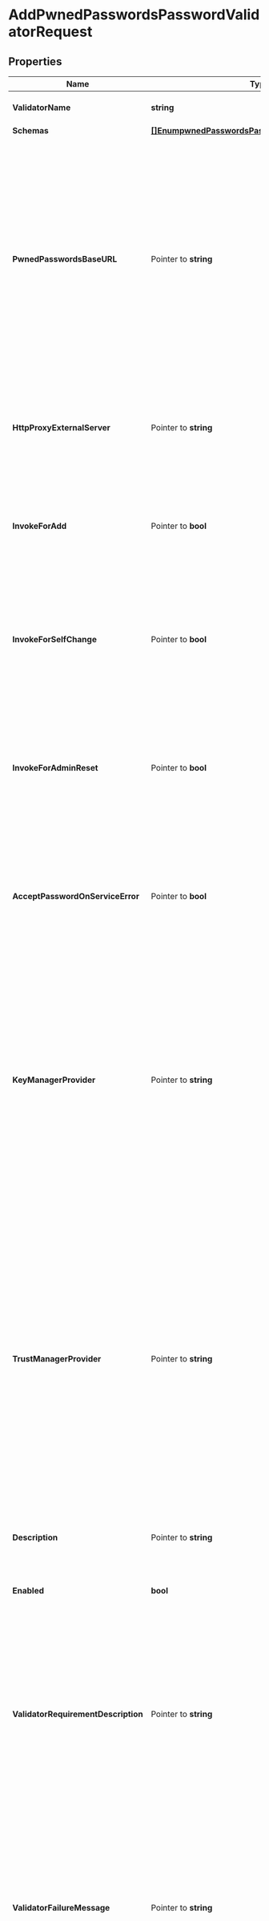# AddPwnedPasswordsPasswordValidatorRequest

## Properties

Name | Type | Description | Notes
------------ | ------------- | ------------- | -------------
**ValidatorName** | **string** | Name of the new Password Validator | 
**Schemas** | [**[]EnumpwnedPasswordsPasswordValidatorSchemaUrn**](EnumpwnedPasswordsPasswordValidatorSchemaUrn.md) |  | 
**PwnedPasswordsBaseURL** | Pointer to **string** | The base URL for requests used to interact with the Pwned Passwords service. The first five characters of the hexadecimal representation of the unsalted SHA-1 digest of a proposed password will be appended to this base URL to construct the HTTP GET request used to obtain information about potential matches. | [optional] 
**HttpProxyExternalServer** | Pointer to **string** | A reference to an HTTP proxy server that should be used for requests sent to the Pwned Passwords service. | [optional] 
**InvokeForAdd** | Pointer to **bool** | Indicates whether this password validator should be used to validate clear-text passwords provided in LDAP add requests. | [optional] 
**InvokeForSelfChange** | Pointer to **bool** | Indicates whether this password validator should be used to validate clear-text passwords provided by an end user in the course of changing their own password. | [optional] 
**InvokeForAdminReset** | Pointer to **bool** | Indicates whether this password validator should be used to validate clear-text passwords provided by administrators when changing the password for another user. | [optional] 
**AcceptPasswordOnServiceError** | Pointer to **bool** | Indicates whether to accept the proposed password if an error occurs while attempting to interact with the Pwned Passwords service. | [optional] 
**KeyManagerProvider** | Pointer to **string** | Specifies which key manager provider should be used to obtain a client certificate to present to the validation server when performing HTTPS communication. This may be left undefined if communication will not be secured with HTTPS, or if there is no need to present a client certificate to the validation service. | [optional] 
**TrustManagerProvider** | Pointer to **string** | Specifies which trust manager provider should be used to determine whether to trust the certificate presented by the server when performing HTTPS communication. This may be left undefined if HTTPS communication is not needed, or if the validation service presents a certificate that is trusted by the default JVM configuration (which should be the case for the Pwned Password servers). | [optional] 
**Description** | Pointer to **string** | A description for this Password Validator | [optional] 
**Enabled** | **bool** | Indicates whether the password validator is enabled for use. | 
**ValidatorRequirementDescription** | Pointer to **string** | Specifies a message that can be used to describe the requirements imposed by this password validator to end users. If a value is provided for this property, then it will override any description that may have otherwise been generated by the validator. | [optional] 
**ValidatorFailureMessage** | Pointer to **string** | Specifies a message that may be provided to the end user in the event that a proposed password is rejected by this validator. If a value is provided for this property, then it will override any failure message that may have otherwise been generated by the validator. | [optional] 

## Methods

### NewAddPwnedPasswordsPasswordValidatorRequest

`func NewAddPwnedPasswordsPasswordValidatorRequest(validatorName string, schemas []EnumpwnedPasswordsPasswordValidatorSchemaUrn, enabled bool, ) *AddPwnedPasswordsPasswordValidatorRequest`

NewAddPwnedPasswordsPasswordValidatorRequest instantiates a new AddPwnedPasswordsPasswordValidatorRequest object
This constructor will assign default values to properties that have it defined,
and makes sure properties required by API are set, but the set of arguments
will change when the set of required properties is changed

### NewAddPwnedPasswordsPasswordValidatorRequestWithDefaults

`func NewAddPwnedPasswordsPasswordValidatorRequestWithDefaults() *AddPwnedPasswordsPasswordValidatorRequest`

NewAddPwnedPasswordsPasswordValidatorRequestWithDefaults instantiates a new AddPwnedPasswordsPasswordValidatorRequest object
This constructor will only assign default values to properties that have it defined,
but it doesn't guarantee that properties required by API are set

### GetValidatorName

`func (o *AddPwnedPasswordsPasswordValidatorRequest) GetValidatorName() string`

GetValidatorName returns the ValidatorName field if non-nil, zero value otherwise.

### GetValidatorNameOk

`func (o *AddPwnedPasswordsPasswordValidatorRequest) GetValidatorNameOk() (*string, bool)`

GetValidatorNameOk returns a tuple with the ValidatorName field if it's non-nil, zero value otherwise
and a boolean to check if the value has been set.

### SetValidatorName

`func (o *AddPwnedPasswordsPasswordValidatorRequest) SetValidatorName(v string)`

SetValidatorName sets ValidatorName field to given value.


### GetSchemas

`func (o *AddPwnedPasswordsPasswordValidatorRequest) GetSchemas() []EnumpwnedPasswordsPasswordValidatorSchemaUrn`

GetSchemas returns the Schemas field if non-nil, zero value otherwise.

### GetSchemasOk

`func (o *AddPwnedPasswordsPasswordValidatorRequest) GetSchemasOk() (*[]EnumpwnedPasswordsPasswordValidatorSchemaUrn, bool)`

GetSchemasOk returns a tuple with the Schemas field if it's non-nil, zero value otherwise
and a boolean to check if the value has been set.

### SetSchemas

`func (o *AddPwnedPasswordsPasswordValidatorRequest) SetSchemas(v []EnumpwnedPasswordsPasswordValidatorSchemaUrn)`

SetSchemas sets Schemas field to given value.


### GetPwnedPasswordsBaseURL

`func (o *AddPwnedPasswordsPasswordValidatorRequest) GetPwnedPasswordsBaseURL() string`

GetPwnedPasswordsBaseURL returns the PwnedPasswordsBaseURL field if non-nil, zero value otherwise.

### GetPwnedPasswordsBaseURLOk

`func (o *AddPwnedPasswordsPasswordValidatorRequest) GetPwnedPasswordsBaseURLOk() (*string, bool)`

GetPwnedPasswordsBaseURLOk returns a tuple with the PwnedPasswordsBaseURL field if it's non-nil, zero value otherwise
and a boolean to check if the value has been set.

### SetPwnedPasswordsBaseURL

`func (o *AddPwnedPasswordsPasswordValidatorRequest) SetPwnedPasswordsBaseURL(v string)`

SetPwnedPasswordsBaseURL sets PwnedPasswordsBaseURL field to given value.

### HasPwnedPasswordsBaseURL

`func (o *AddPwnedPasswordsPasswordValidatorRequest) HasPwnedPasswordsBaseURL() bool`

HasPwnedPasswordsBaseURL returns a boolean if a field has been set.

### GetHttpProxyExternalServer

`func (o *AddPwnedPasswordsPasswordValidatorRequest) GetHttpProxyExternalServer() string`

GetHttpProxyExternalServer returns the HttpProxyExternalServer field if non-nil, zero value otherwise.

### GetHttpProxyExternalServerOk

`func (o *AddPwnedPasswordsPasswordValidatorRequest) GetHttpProxyExternalServerOk() (*string, bool)`

GetHttpProxyExternalServerOk returns a tuple with the HttpProxyExternalServer field if it's non-nil, zero value otherwise
and a boolean to check if the value has been set.

### SetHttpProxyExternalServer

`func (o *AddPwnedPasswordsPasswordValidatorRequest) SetHttpProxyExternalServer(v string)`

SetHttpProxyExternalServer sets HttpProxyExternalServer field to given value.

### HasHttpProxyExternalServer

`func (o *AddPwnedPasswordsPasswordValidatorRequest) HasHttpProxyExternalServer() bool`

HasHttpProxyExternalServer returns a boolean if a field has been set.

### GetInvokeForAdd

`func (o *AddPwnedPasswordsPasswordValidatorRequest) GetInvokeForAdd() bool`

GetInvokeForAdd returns the InvokeForAdd field if non-nil, zero value otherwise.

### GetInvokeForAddOk

`func (o *AddPwnedPasswordsPasswordValidatorRequest) GetInvokeForAddOk() (*bool, bool)`

GetInvokeForAddOk returns a tuple with the InvokeForAdd field if it's non-nil, zero value otherwise
and a boolean to check if the value has been set.

### SetInvokeForAdd

`func (o *AddPwnedPasswordsPasswordValidatorRequest) SetInvokeForAdd(v bool)`

SetInvokeForAdd sets InvokeForAdd field to given value.

### HasInvokeForAdd

`func (o *AddPwnedPasswordsPasswordValidatorRequest) HasInvokeForAdd() bool`

HasInvokeForAdd returns a boolean if a field has been set.

### GetInvokeForSelfChange

`func (o *AddPwnedPasswordsPasswordValidatorRequest) GetInvokeForSelfChange() bool`

GetInvokeForSelfChange returns the InvokeForSelfChange field if non-nil, zero value otherwise.

### GetInvokeForSelfChangeOk

`func (o *AddPwnedPasswordsPasswordValidatorRequest) GetInvokeForSelfChangeOk() (*bool, bool)`

GetInvokeForSelfChangeOk returns a tuple with the InvokeForSelfChange field if it's non-nil, zero value otherwise
and a boolean to check if the value has been set.

### SetInvokeForSelfChange

`func (o *AddPwnedPasswordsPasswordValidatorRequest) SetInvokeForSelfChange(v bool)`

SetInvokeForSelfChange sets InvokeForSelfChange field to given value.

### HasInvokeForSelfChange

`func (o *AddPwnedPasswordsPasswordValidatorRequest) HasInvokeForSelfChange() bool`

HasInvokeForSelfChange returns a boolean if a field has been set.

### GetInvokeForAdminReset

`func (o *AddPwnedPasswordsPasswordValidatorRequest) GetInvokeForAdminReset() bool`

GetInvokeForAdminReset returns the InvokeForAdminReset field if non-nil, zero value otherwise.

### GetInvokeForAdminResetOk

`func (o *AddPwnedPasswordsPasswordValidatorRequest) GetInvokeForAdminResetOk() (*bool, bool)`

GetInvokeForAdminResetOk returns a tuple with the InvokeForAdminReset field if it's non-nil, zero value otherwise
and a boolean to check if the value has been set.

### SetInvokeForAdminReset

`func (o *AddPwnedPasswordsPasswordValidatorRequest) SetInvokeForAdminReset(v bool)`

SetInvokeForAdminReset sets InvokeForAdminReset field to given value.

### HasInvokeForAdminReset

`func (o *AddPwnedPasswordsPasswordValidatorRequest) HasInvokeForAdminReset() bool`

HasInvokeForAdminReset returns a boolean if a field has been set.

### GetAcceptPasswordOnServiceError

`func (o *AddPwnedPasswordsPasswordValidatorRequest) GetAcceptPasswordOnServiceError() bool`

GetAcceptPasswordOnServiceError returns the AcceptPasswordOnServiceError field if non-nil, zero value otherwise.

### GetAcceptPasswordOnServiceErrorOk

`func (o *AddPwnedPasswordsPasswordValidatorRequest) GetAcceptPasswordOnServiceErrorOk() (*bool, bool)`

GetAcceptPasswordOnServiceErrorOk returns a tuple with the AcceptPasswordOnServiceError field if it's non-nil, zero value otherwise
and a boolean to check if the value has been set.

### SetAcceptPasswordOnServiceError

`func (o *AddPwnedPasswordsPasswordValidatorRequest) SetAcceptPasswordOnServiceError(v bool)`

SetAcceptPasswordOnServiceError sets AcceptPasswordOnServiceError field to given value.

### HasAcceptPasswordOnServiceError

`func (o *AddPwnedPasswordsPasswordValidatorRequest) HasAcceptPasswordOnServiceError() bool`

HasAcceptPasswordOnServiceError returns a boolean if a field has been set.

### GetKeyManagerProvider

`func (o *AddPwnedPasswordsPasswordValidatorRequest) GetKeyManagerProvider() string`

GetKeyManagerProvider returns the KeyManagerProvider field if non-nil, zero value otherwise.

### GetKeyManagerProviderOk

`func (o *AddPwnedPasswordsPasswordValidatorRequest) GetKeyManagerProviderOk() (*string, bool)`

GetKeyManagerProviderOk returns a tuple with the KeyManagerProvider field if it's non-nil, zero value otherwise
and a boolean to check if the value has been set.

### SetKeyManagerProvider

`func (o *AddPwnedPasswordsPasswordValidatorRequest) SetKeyManagerProvider(v string)`

SetKeyManagerProvider sets KeyManagerProvider field to given value.

### HasKeyManagerProvider

`func (o *AddPwnedPasswordsPasswordValidatorRequest) HasKeyManagerProvider() bool`

HasKeyManagerProvider returns a boolean if a field has been set.

### GetTrustManagerProvider

`func (o *AddPwnedPasswordsPasswordValidatorRequest) GetTrustManagerProvider() string`

GetTrustManagerProvider returns the TrustManagerProvider field if non-nil, zero value otherwise.

### GetTrustManagerProviderOk

`func (o *AddPwnedPasswordsPasswordValidatorRequest) GetTrustManagerProviderOk() (*string, bool)`

GetTrustManagerProviderOk returns a tuple with the TrustManagerProvider field if it's non-nil, zero value otherwise
and a boolean to check if the value has been set.

### SetTrustManagerProvider

`func (o *AddPwnedPasswordsPasswordValidatorRequest) SetTrustManagerProvider(v string)`

SetTrustManagerProvider sets TrustManagerProvider field to given value.

### HasTrustManagerProvider

`func (o *AddPwnedPasswordsPasswordValidatorRequest) HasTrustManagerProvider() bool`

HasTrustManagerProvider returns a boolean if a field has been set.

### GetDescription

`func (o *AddPwnedPasswordsPasswordValidatorRequest) GetDescription() string`

GetDescription returns the Description field if non-nil, zero value otherwise.

### GetDescriptionOk

`func (o *AddPwnedPasswordsPasswordValidatorRequest) GetDescriptionOk() (*string, bool)`

GetDescriptionOk returns a tuple with the Description field if it's non-nil, zero value otherwise
and a boolean to check if the value has been set.

### SetDescription

`func (o *AddPwnedPasswordsPasswordValidatorRequest) SetDescription(v string)`

SetDescription sets Description field to given value.

### HasDescription

`func (o *AddPwnedPasswordsPasswordValidatorRequest) HasDescription() bool`

HasDescription returns a boolean if a field has been set.

### GetEnabled

`func (o *AddPwnedPasswordsPasswordValidatorRequest) GetEnabled() bool`

GetEnabled returns the Enabled field if non-nil, zero value otherwise.

### GetEnabledOk

`func (o *AddPwnedPasswordsPasswordValidatorRequest) GetEnabledOk() (*bool, bool)`

GetEnabledOk returns a tuple with the Enabled field if it's non-nil, zero value otherwise
and a boolean to check if the value has been set.

### SetEnabled

`func (o *AddPwnedPasswordsPasswordValidatorRequest) SetEnabled(v bool)`

SetEnabled sets Enabled field to given value.


### GetValidatorRequirementDescription

`func (o *AddPwnedPasswordsPasswordValidatorRequest) GetValidatorRequirementDescription() string`

GetValidatorRequirementDescription returns the ValidatorRequirementDescription field if non-nil, zero value otherwise.

### GetValidatorRequirementDescriptionOk

`func (o *AddPwnedPasswordsPasswordValidatorRequest) GetValidatorRequirementDescriptionOk() (*string, bool)`

GetValidatorRequirementDescriptionOk returns a tuple with the ValidatorRequirementDescription field if it's non-nil, zero value otherwise
and a boolean to check if the value has been set.

### SetValidatorRequirementDescription

`func (o *AddPwnedPasswordsPasswordValidatorRequest) SetValidatorRequirementDescription(v string)`

SetValidatorRequirementDescription sets ValidatorRequirementDescription field to given value.

### HasValidatorRequirementDescription

`func (o *AddPwnedPasswordsPasswordValidatorRequest) HasValidatorRequirementDescription() bool`

HasValidatorRequirementDescription returns a boolean if a field has been set.

### GetValidatorFailureMessage

`func (o *AddPwnedPasswordsPasswordValidatorRequest) GetValidatorFailureMessage() string`

GetValidatorFailureMessage returns the ValidatorFailureMessage field if non-nil, zero value otherwise.

### GetValidatorFailureMessageOk

`func (o *AddPwnedPasswordsPasswordValidatorRequest) GetValidatorFailureMessageOk() (*string, bool)`

GetValidatorFailureMessageOk returns a tuple with the ValidatorFailureMessage field if it's non-nil, zero value otherwise
and a boolean to check if the value has been set.

### SetValidatorFailureMessage

`func (o *AddPwnedPasswordsPasswordValidatorRequest) SetValidatorFailureMessage(v string)`

SetValidatorFailureMessage sets ValidatorFailureMessage field to given value.

### HasValidatorFailureMessage

`func (o *AddPwnedPasswordsPasswordValidatorRequest) HasValidatorFailureMessage() bool`

HasValidatorFailureMessage returns a boolean if a field has been set.


[[Back to Model list]](../README.md#documentation-for-models) [[Back to API list]](../README.md#documentation-for-api-endpoints) [[Back to README]](../README.md)


